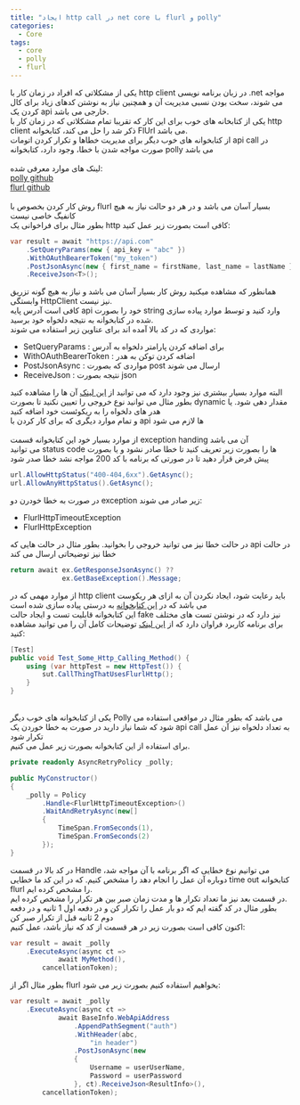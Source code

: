 ```yaml
---
title: "ایجاد http call در net core با flurl و polly"
categories:
  - Core
tags:
  - core
  - polly
  - flurl
---
```


یکی از مشکلاتی که افراد در زمان کار با http client در زبان برنامه نویسی .net مواجه می شوند، سخت بودن نسبی مدیریت آن و همچنین نیاز به نوشتن کدهای زیاد برای کال کردن یک api خارجی می باشد.
<br />
یکی از کتابخانه های خوب برای این کار که تقریبا تمام مشکلاتی که در زمان کار با http client ذکر شد را حل می کند، کتابخوانه FlUrl می باشد.
<br />
از کتابخوانه های خوب دیگر برای مدیریت خطاها و تکرار کردن اتومات api call در صورت مواجه شدن با خطا، وجود دارد، کتابخوانه polly می باشد
<br />
<br />
لینک های موارد معرفی شده:
<br />
[polly github](https://github.com/App-vNext/Polly)  
[flurl github](https://github.com/tmenier/Flurl)  
<br />
روش کار کردن بخصوص با flurl بسیار آسان می باشد و در هر دو حالت نیاز به هیچ کانفیگ خاصی نیست
<br />
بطور مثال برای فراخوانی یک http کافی است بصورت زیر عمل کنید:
<br />

```c#
var result = await "https://api.com"
    .SetQueryParams(new { api_key = "abc" })
    .WithOAuthBearerToken("my_token")
    .PostJsonAsync(new { first_name = firstName, last_name = lastName })
    .ReceiveJson<T>();
```

همانطور که مشاهده میکنید روش کار بسیار آسان می باشد و نیاز به هیچ گونه تزریق وابستگی HttpClient نیز نیست.
<br />
کافی است آدرس پایه api خود را بصورت string وارد کنید و توسط موارد پیاده سازی شده در کتابخوانه به نتیجه دلخواه خود برسید.
<br />
مواردی که در کد بالا آمده اند برای عناوین زیر استفاده می شوند:
<br />

- SetQueryParams : برای اضافه کردن پارامتر دلخواه به آدرس
- WithOAuthBearerToken : اضافه کردن توکن به هدر
- PostJsonAsync : مواردی که بصورت post ارسال می شوند
- ReceiveJson : نتیجه بصورت json

البته موارد بسیار بیشتری نیز وجود دارد که می توانید از [این لینک](https://flurl.dev/docs/fluent-http) آن ها را مشاهده کنید
<br />
بطور مثال می توانید نوع خروجی را تعیین نکنید تا بصورت dynamic مقدار دهی شود.
یا هدر های دلخواه را به ریکوئست خود اضافه کنید
<br />
و تمام موارد دیگری که برای کار کردن با api ها لازم می شود
<br />
<br />
از موارد بسیار خود این کتابخوانه قسمت exception handing آن می باشد
<br />
می توانید status code ها را بصورت زیر تعریف کنید تا خطا صادر نشود و یا بصورت پیش فرض قرار دهید تا در صورتی که برنامه با کد 200 مواجه نشد خطا صدر شود

```c#
url.AllowHttpStatus("400-404,6xx").GetAsync();
url.AllowAnyHttpStatus().GetAsync();
```

در صورت به خطا خودرن دو exception زیر صادر می شوند:

- FlurlHttpTimeoutException
- FlurlHttpException

در حالت خطا نیز می توانید خروجی را بخوانید. بطور مثال در حالت هایی که api در حالت خطا نیز توضیحاتی ارسال می کند

```c#
return await ex.GetResponseJsonAsync() ??
             ex.GetBaseException().Message;
```

از موارد مهمی که در http client باید رعایت شود، ایجاد نکردن آن به ازای هر ریکوست می باشد که در [این کتابخوانه](https://flurl.dev/docs/client-lifetime) به درستی پیاده سازی شده است
<br />
این کتابخوانه قابلیت تست و ایجاد حالت fake نیز دارد که در نوشتن تست های مختلف برای برنامه کاربرد فراوان دارد که از [این لینک](https://flurl.dev/docs/testable-http/) توضیحات کامل آن را می توانید مشاهده کنید:

```c#
[Test]
public void Test_Some_Http_Calling_Method() {
    using (var httpTest = new HttpTest()) {
        sut.CallThingThatUsesFlurlHttp();
    }
}
```

<br />
یکی از کتابخوانه های خوب دیگر Polly می باشد که بطور مثال در مواقعی استفاده می شود که شما نیاز دارید در صورت به خطا خوردن یک api call به تعداد دلخواه نیز آن عمل تکرار شود
<br />
برای استفاده از این کتابخوانه بصورت زیر عمل می کنیم.
<br />

```c#
private readonly AsyncRetryPolicy _polly;

public MyConstructor()
{
    _polly = Policy
        .Handle<FlurlHttpTimeoutException>()
        .WaitAndRetryAsync(new[]
        {
            TimeSpan.FromSeconds(1),
            TimeSpan.FromSeconds(2)
        });
}
```

در کد بالا در قسمت Handle می توانیم نوع خطایی که اگر برنامه با آن مواجه شد، دوباره آن عمل را انجام دهد را مشخص کنیم. که در این کد ما خطایی time out کتابخوانه flurl را مشخص کرده ایم.
<br />
در قسمت بعد نیز ما تعداد تکرار ها و مدت زمان صبر بین هر تکرار را مشخص کرده ایم.
<br />
بطور مثال در کد گفته ایم که دو بار عمل را تکرار کن و در دفعه اول 1 ثانیه و در دفعه دوم 2 ثانیه قبل از تکرار صبر کن
<br />
اکنون کافی است بصورت زیر در هر قسمت از کد که نیاز باشد، عمل کنیم:

```c#
var result = await _polly
    .ExecuteAsync(async ct =>
            await MyMethod(),
        cancellationToken);
```

بطور مثال اگر از flurl بخواهیم استفاده کنیم بصورت زیر می شود:


```c#
var result = await _polly
    .ExecuteAsync(async ct =>
            await BaseInfo.WebApiAddress
                .AppendPathSegment("auth")
                .WithHeader(abc,
                    "in header")
                .PostJsonAsync(new
                {
                    Username = userUserName,
                    Password = userPassword
                }, ct).ReceiveJson<ResultInfo>(),
        cancellationToken);
```
